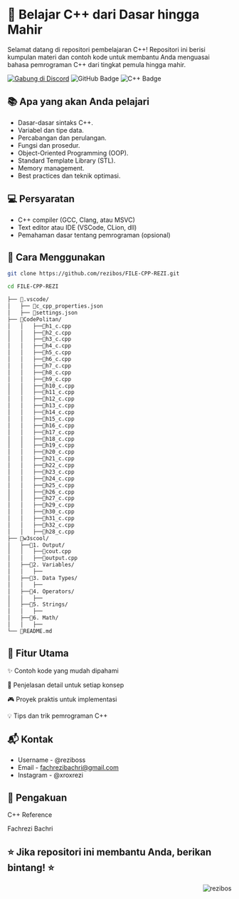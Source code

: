 # 🚀 Belajar C++ dari Dasar hingga Mahir
Selamat datang di repositori pembelajaran C++! Repositori ini berisi kumpulan materi dan contoh kode untuk membantu Anda menguasai bahasa pemrograman C++ dari tingkat pemula hingga mahir.

[![Gabung di Discord](https://img.shields.io/badge/Discord-Gabung%20di%20Discord-7289da?style=for-the-badge&logo=discord)](https://discord.gg/4bDyzhvc) <img src="https://img.shields.io/badge/GitHub-181717?style=for-the-badge&logo=github&logoColor=white" alt="GitHub Badge"/> <img src="https://img.shields.io/badge/C++-00599C?style=for-the-badge&logo=c%2B%2B&logoColor=white" alt="C++ Badge"/>

## 📚 Apa yang akan Anda pelajari
- Dasar-dasar sintaks C++.
- Variabel dan tipe data.
- Percabangan dan perulangan.
- Fungsi dan prosedur.
- Object-Oriented Programming (OOP).
- Standard Template Library (STL).
- Memory management.
- Best practices dan teknik optimasi.

## 💻 Persyaratan
- C++ compiler (GCC, Clang, atau MSVC)
- Text editor atau IDE (VSCode, CLion, dll)
- Pemahaman dasar tentang pemrograman (opsional)

## 🎯 Cara Menggunakan
```sh
git clone https://github.com/rezibos/FILE-CPP-REZI.git
```

```sh
cd FILE-CPP-REZI
```

```sh
├── 📂.vscode/
│   ├── 📄c_cpp_properties.json
│   ├── 📄settings.json
├── 📂CodePolitan/
│   │   ├──📄h1_c.cpp
│   │   ├──📄h2_c.cpp
│   │   ├──📄h3_c.cpp
│   │   ├──📄h4_c.cpp
│   │   ├──📄h5_c.cpp
│   │   ├──📄h6_c.cpp
│   │   ├──📄h7_c.cpp
│   │   ├──📄h8_c.cpp
│   │   ├──📄h9_c.cpp
│   │   ├──📄h10_c.cpp
│   │   ├──📄h11_c.cpp
│   │   ├──📄h12_c.cpp
│   │   ├──📄h13_c.cpp
│   │   ├──📄h14_c.cpp
│   │   ├──📄h15_c.cpp
│   │   ├──📄h16_c.cpp
│   │   ├──📄h17_c.cpp
│   │   ├──📄h18_c.cpp
│   │   ├──📄h19_c.cpp
│   │   ├──📄h20_c.cpp
│   │   ├──📄h21_c.cpp
│   │   ├──📄h22_c.cpp
│   │   ├──📄h23_c.cpp
│   │   ├──📄h24_c.cpp
│   │   ├──📄h25_c.cpp
│   │   ├──📄h26_c.cpp
│   │   ├──📄h27_c.cpp
│   │   ├──📄h29_c.cpp
│   │   ├──📄h30_c.cpp
│   │   ├──📄h31_c.cpp
│   │   ├──📄h32_c.cpp
│   │   ├──📄h28_c.cpp
├── 📂w3scool/
│   ├──📂1. Output/
│   │   ├──📄cout.cpp
│   │   ├──📄output.cpp
│   ├──📂2. Variables/
│   │   ├──
│   ├──📂3. Data Types/
│   │   ├──
│   ├──📂4. Operators/
│   │   ├──
│   ├──📂5. Strings/
│   │   ├──
│   ├──📂6. Math/
│   │   ├──
└── 📄README.md
```

## 🌟 Fitur Utama
✨ Contoh kode yang mudah dipahami

📝 Penjelasan detail untuk setiap konsep

🎮 Proyek praktis untuk implementasi

💡 Tips dan trik pemrograman C++

## 📬 Kontak
- Username - @reziboss
- Email - fachrezibachri@gmail.com
- Instagram - @xroxrezi

## 🙏 Pengakuan
C++ Reference

Fachrezi Bachri

## ⭐️ Jika repositori ini membantu Anda, berikan bintang! ⭐️

<img align="right" src="https://komarev.com/ghpvc/?username=rezibos&label=GITHUB%20VIEWS&color=grey&style=for-the-badge" alt="rezibos" />